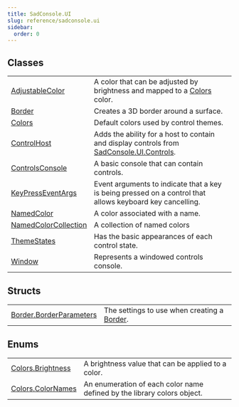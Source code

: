 ```yaml
---
title: SadConsole.UI
slug: reference/sadconsole.ui
sidebar:
  order: 0
---
```

## Classes

| | |
| --- | --- |
| [AdjustableColor](../sadconsole.ui.adjustablecolor/) | A color that can be adjusted by brightness and mapped to a [Colors](../sadconsole.ui.colors/) color. |
| [Border](../sadconsole.ui.border/) | Creates a 3D border around a surface. |
| [Colors](../sadconsole.ui.colors/) | Default colors used by control themes. |
| [ControlHost](../sadconsole.ui.controlhost/) | Adds the ability for a host to contain and display controls from [SadConsole.UI.Controls](../sadconsole/). |
| [ControlsConsole](../sadconsole.ui.controlsconsole/) | A basic console that can contain controls. |
| [KeyPressEventArgs](../sadconsole.ui.keypresseventargs/) | Event arguments to indicate that a key is being pressed on a control that allows keyboard key cancelling. |
| [NamedColor](../sadconsole.ui.namedcolor/) | A color associated with a name. |
| [NamedColorCollection](../sadconsole.ui.namedcolorcollection/) | A collection of named colors |
| [ThemeStates](../sadconsole.ui.themestates/) | Has the basic appearances of each control state. |
| [Window](../sadconsole.ui.window/) | Represents a windowed controls console. |
## Structs

| | |
| --- | --- |
| [Border.BorderParameters](../sadconsole.ui.border.borderparameters/) | The settings to use when creating a [Border](../sadconsole.ui.border/). |
## Enums

| | |
| --- | --- |
| [Colors.Brightness](../sadconsole.ui.colors.brightness/) | A brightness value that can be applied to a color. |
| [Colors.ColorNames](../sadconsole.ui.colors.colornames/) | An enumeration of each color name defined by the library colors object. |